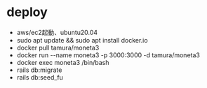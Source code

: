 # deploy

- aws/ec2起動、ubuntu20.04
- sudo apt update && sudo apt install docker.io
- docker pull tamura/moneta3
- docker run --name moneta3 -p 3000:3000 -d tamura/moneta3
- docker exec moneta3 /bin/bash
- rails db:migrate
- rails db:seed_fu
